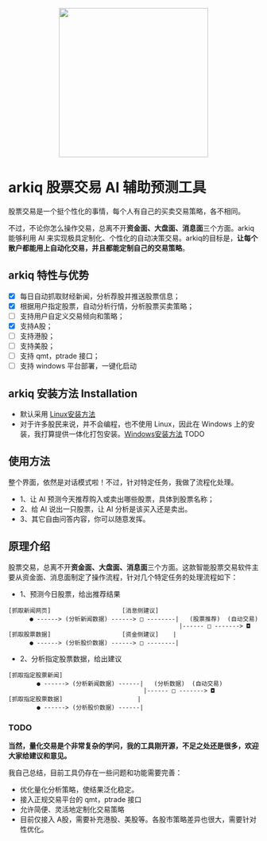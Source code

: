 <p align="center">
    <a alt="jionlp logo">
        <img src="../../blob/master/image/arkiq-logo.jpg?raw=true" style="width:300px;height:auto">
    </a>
</p>

# arkiq 股票交易 AI 辅助预测工具

股票交易是一个挺个性化的事情，每个人有自己的买卖交易策略，各不相同。

不过，不论你怎么操作交易，总离不开**资金面、大盘面、消息面**三个方面。arkiq 能够利用 AI 来实现极具定制化、个性化的自动决策交易。arkiq的目标是，**让每个散户都能用上自动化交易，并且都能定制自己的交易策略**。

## arkiq 特性与优势

- [x] 每日自动抓取财经新闻，分析荐股并推送股票信息；
- [x] 根据用户指定股票，自动分析行情，分析股票买卖策略；
- [ ] 支持用户自定义交易倾向和策略；
- [x] 支持A股；
- [ ] 支持港股；
- [ ] 支持美股；
- [ ] 支持 qmt，ptrade 接口；
- [ ] 支持 windows 平台部署，一键化启动

## arkiq 安装方法 Installation

- 默认采用 [Linux安装方法](../../blob/main/docs/linux_installation.md)
- 对于许多股民来说，并不会编程，也不使用 Linux，因此在 Windows 上的安装，我打算提供一体化打包安装。[Windows安装方法](../../blob/main/docs/windows_installation.md) TODO


## 使用方法

整个界面，依然是对话模式啦！不过，针对特定任务，我做了流程化处理。

- 1、让 AI 预测今天推荐购入或卖出哪些股票，具体到股票名称；
- 2、给 AI 说出一只股票，让 AI 分析是该买入还是卖出。
- 3、其它自由问答内容，你可以随意发挥。


## 原理介绍

股票交易，总离不开**资金面、大盘面、消息面**三个方面。这款智能股票交易软件主要从资金面、消息面制定了操作流程，针对几个特定任务的处理流程如下：

- 1、预测今日股票，给出推荐结果
```
[抓取新闻网页]                    [消息侧建议]
      ● ------> (分析新闻数据) ------> □ --------|   (股票推荐)  (自动交易)
                                                |------ □ -------> ◘
[抓取股票数据]                    [资金侧建议]    |
      ● ------> (分析股价数据) ------> □ --------|

```

- 2、分析指定股票数据，给出建议
```
[抓取指定股票新闻]
        ● ------> (分析新闻数据) ------|   (分析数据)  (自动交易)
                                      |------ □ -------> ◘
[抓取指定股票数据]                     |
        ● ------> (分析股价数据) ------|

```

### TODO

**当然，量化交易是个非常复杂的学问，我的工具刚开源，不足之处还是很多，欢迎大家给建议和意见。**

我自己总结，目前工具仍存在一些问题和功能需要完善：

- 优化量化分析策略，使结果泛化稳定。
- 接入正规交易平台的 qmt，ptrade 接口
- 允许简便、灵活地定制化交易策略
- 目前仅接入 A股，需要补充港股、美股等。各股市策略差异也很大，需要针对性优化。
